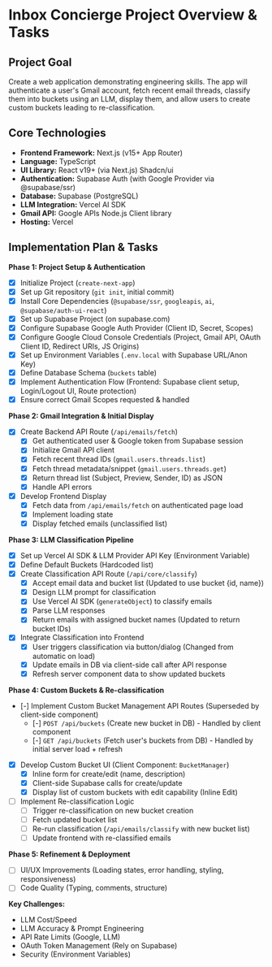 # Inbox Concierge Project Overview & Tasks

## Project Goal

Create a web application demonstrating engineering skills. The app will authenticate a user's Gmail account, fetch recent email threads, classify them into buckets using an LLM, display them, and allow users to create custom buckets leading to re-classification.

## Core Technologies

*   **Frontend Framework:** Next.js (v15+ App Router)
*   **Language:** TypeScript
*   **UI Library:** React v19+ (via Next.js) Shadcn/ui
*   **Authentication:** Supabase Auth (with Google Provider via @supabase/ssr)
*   **Database:** Supabase (PostgreSQL)
*   **LLM Integration:** Vercel AI SDK
*   **Gmail API:** Google APIs Node.js Client library
*   **Hosting:** Vercel

## Implementation Plan & Tasks

**Phase 1: Project Setup & Authentication**

*   [x] Initialize Project (`create-next-app`)
*   [x] Set up Git repository (`git init`, initial commit)
*   [x] Install Core Dependencies (`@supabase/ssr`, `googleapis`, `ai`, `@supabase/auth-ui-react`)
*   [x] Set up Supabase Project (on supabase.com)
*   [x] Configure Supabase Google Auth Provider (Client ID, Secret, Scopes)
*   [x] Configure Google Cloud Console Credentials (Project, Gmail API, OAuth Client ID, Redirect URIs, JS Origins)
*   [x] Set up Environment Variables (`.env.local` with Supabase URL/Anon Key)
*   [x] Define Database Schema (`buckets` table)
*   [x] Implement Authentication Flow (Frontend: Supabase client setup, Login/Logout UI, Route protection)
*   [x] Ensure correct Gmail Scopes requested & handled

**Phase 2: Gmail Integration & Initial Display**

*   [x] Create Backend API Route (`/api/emails/fetch`)
    *   [x] Get authenticated user & Google token from Supabase session
    *   [x] Initialize Gmail API client
    *   [x] Fetch recent thread IDs (`gmail.users.threads.list`)
    *   [x] Fetch thread metadata/snippet (`gmail.users.threads.get`)
    *   [x] Return thread list (Subject, Preview, Sender, ID) as JSON
    *   [x] Handle API errors
*   [x] Develop Frontend Display
    *   [x] Fetch data from `/api/emails/fetch` on authenticated page load
    *   [x] Implement loading state
    *   [x] Display fetched emails (unclassified list)

**Phase 3: LLM Classification Pipeline**

*   [x] Set up Vercel AI SDK & LLM Provider API Key (Environment Variable)
*   [x] Define Default Buckets (Hardcoded list)
*   [x] Create Classification API Route (`/api/core/classify`)
    *   [x] Accept email data and bucket list (Updated to use bucket {id, name})
    *   [x] Design LLM prompt for classification
    *   [x] Use Vercel AI SDK (`generateObject`) to classify emails
    *   [x] Parse LLM responses
    *   [x] Return emails with assigned bucket names (Updated to return bucket IDs)
*   [x] Integrate Classification into Frontend
    *   [x] User triggers classification via button/dialog (Changed from automatic on load)
    *   [x] Update emails in DB via client-side call after API response
    *   [x] Refresh server component data to show updated buckets

**Phase 4: Custom Buckets & Re-classification**

*   [-] Implement Custom Bucket Management API Routes (Superseded by client-side component)
    *   [-] `POST /api/buckets` (Create new bucket in DB) - Handled by client component
    *   [-] `GET /api/buckets` (Fetch user's buckets from DB) - Handled by initial server load + refresh
*   [x] Develop Custom Bucket UI (Client Component: `BucketManager`)
    *   [x] Inline form for create/edit (name, description)
    *   [x] Client-side Supabase calls for create/update
    *   [x] Display list of custom buckets with edit capability (Inline Edit)
*   [ ] Implement Re-classification Logic
    *   [ ] Trigger re-classification on new bucket creation
    *   [ ] Fetch updated bucket list
    *   [ ] Re-run classification (`/api/emails/classify` with new bucket list)
    *   [ ] Update frontend with re-classified emails

**Phase 5: Refinement & Deployment**

*   [ ] UI/UX Improvements (Loading states, error handling, styling, responsiveness)
*   [ ] Code Quality (Typing, comments, structure)

**Key Challenges:**

*   LLM Cost/Speed
*   LLM Accuracy & Prompt Engineering
*   API Rate Limits (Google, LLM)
*   OAuth Token Management (Rely on Supabase)
*   Security (Environment Variables) 